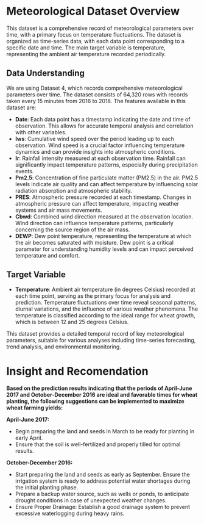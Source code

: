 # Meteorological Dataset Overview

This dataset is a comprehensive record of meteorological parameters over time, with a primary focus on temperature fluctuations. The dataset is organized as time-series data, with each data point corresponding to a specific date and time. The main target variable is temperature, representing the ambient air temperature recorded periodically.

## Data Understanding

We are using Dataset 4, which records comprehensive meteorological parameters over time. The dataset consists of 64,320 rows with records taken every 15 minutes from 2016 to 2018. The features available in this dataset are:

- **Date**: Each data point has a timestamp indicating the date and time of observation. This allows for accurate temporal analysis and correlation with other variables.
- **Iws**: Cumulative wind speed over the period leading up to each observation. Wind speed is a crucial factor influencing temperature dynamics and can provide insights into atmospheric conditions.
- **Ir**: Rainfall intensity measured at each observation time. Rainfall can significantly impact temperature patterns, especially during precipitation events.
- **Pm2.5**: Concentration of fine particulate matter (PM2.5) in the air. PM2.5 levels indicate air quality and can affect temperature by influencing solar radiation absorption and atmospheric stability.
- **PRES**: Atmospheric pressure recorded at each timestamp. Changes in atmospheric pressure can affect temperature, impacting weather systems and air mass movements.
- **Cbwd**: Combined wind direction measured at the observation location. Wind direction can influence temperature patterns, particularly concerning the source region of the air mass.
- **DEWP**: Dew point temperature, representing the temperature at which the air becomes saturated with moisture. Dew point is a critical parameter for understanding humidity levels and can impact perceived temperature and comfort.

## Target Variable

- **Temperature**: Ambient air temperature (in degrees Celsius) recorded at each time point, serving as the primary focus for analysis and prediction. Temperature fluctuations over time reveal seasonal patterns, diurnal variations, and the influence of various weather phenomena. The temperature is classified according to the ideal range for wheat growth, which is between 12 and 25 degrees Celsius.

This dataset provides a detailed temporal record of key meteorological parameters, suitable for various analyses including time-series forecasting, trend analysis, and environmental monitoring.


# Insight and Recomendation
**Based on the prediction results indicating that the periods of April-June 2017 and October-December 2016 are ideal and favorable times for wheat planting, the following suggestions can be implemented to maximize wheat farming yields:**

**April-June 2017:**
- Begin preparing the land and seeds in March to be ready for planting in early April.
- Ensure that the soil is well-fertilized and properly tilled for optimal results.

**October-December 2016:**
- Start preparing the land and seeds as early as September. Ensure the irrigation system is ready to address potential water shortages during the initial planting phase.
- Prepare a backup water source, such as wells or ponds, to anticipate drought conditions in case of unexpected weather changes.
- Ensure Proper Drainage: Establish a good drainage system to prevent excessive waterlogging during heavy rains. 
